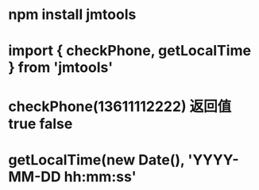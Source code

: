 # npm install jmtools
# import { checkPhone, getLocalTime } from 'jmtools'
# checkPhone(13611112222)  返回值true  false
# getLocalTime(new Date(), 'YYYY-MM-DD hh:mm:ss'
